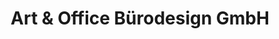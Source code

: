 ---
title: "Art & Office Bürodesign GmbH"
url: /giessen/art-und-office-buerodesign-gmbh/
shop: Möbel
---